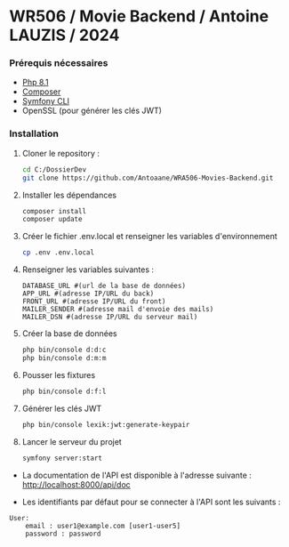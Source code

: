 
# WR506 / Movie Backend / Antoine LAUZIS / 2024

### Prérequis nécessaires

- [Php 8.1](https://www.php.net/downloads)
- [Composer](https://getcomposer.org/download/)
- [Symfony CLI](https://symfony.com/download)
- OpenSSL (pour générer les clés JWT)

### Installation

1. Cloner le repository :
    ```bash
    cd C:/DossierDev
    git clone https://github.com/Antoaane/WRA506-Movies-Backend.git
    ```
1. Installer les dépendances
    ```bash
    composer install
    composer update
    ```
2. Créer le fichier .env.local et renseigner les variables d'environnement
    ```bash
    cp .env .env.local
    ```
3. Renseigner les variables suivantes :
    ```dotenv
    DATABASE_URL #(url de la base de données)
    APP_URL #(adresse IP/URL du back)
    FRONT_URL #(adresse IP/URL du front)
    MAILER_SENDER #(adresse mail d'envoie des mails)
    MAILER_DSN #(adresse IP/URL du serveur mail)
    ```
4. Créer la base de données
    ```bash
    php bin/console d:d:c
    php bin/console d:m:m
    ```
5. Pousser les fixtures
    ```bash
    php bin/console d:f:l
    ```
6. Générer les clés JWT
    ```bash
    php bin/console lexik:jwt:generate-keypair
    ```
7. Lancer le serveur du projet
    ```bash
    symfony server:start
    ```

- La documentation de l'API est disponible à l'adresse suivante : [http://localhost:8000/api/doc](http://localhost:8000/api/docs)

- Les identifiants par défaut pour se connecter à l'API sont les suivants :
```
User:
    email : user1@example.com [user1-user5]
    password : password
```